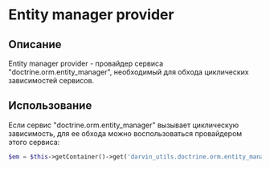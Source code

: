 Entity manager provider
=======================

## Описание

Entity manager provider - провайдер сервиса "doctrine.orm.entity_manager", необходимый для обхода циклических
 зависимостей сервисов.

## Использование

Если сервис "doctrine.orm.entity_manager" вызывает циклическую зависимость, для ее обхода можно воспользоваться
 провайдером этого сервиса:

```php
$em = $this->getContainer()->get('darvin_utils.doctrine.orm.entity_manager_provider')->getEntityManager();
```
